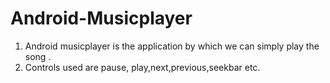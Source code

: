 # Android-Musicplayer
1) Android musicplayer is the application by which we can simply play the song . 
2) Controls used are pause, play,next,previous,seekbar etc.
